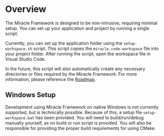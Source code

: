 # Overview

The Miracle Framework is designed to be non-intrusive, requiring minimal setup. You can set up your application and project by running a single script.

Currently, you can set up the application folder using the `setup-workspace.sh` script. This script copies the `miracle.code-workspace` file into your project folder. After running the script, open the workspace file in Visual Studio Code.

In the future, this script will also automatically create any necessary directories or files required by the Miracle Framework. For more information, please reference the [Roadmap](Roadmap.md).

## Windows Setup

Development using Miracle Framework on native Windows is not currently supported, but is technically possible. Because of this, a setup file `setup-workspace.bat` has been provided. You will need to build/run/debug manually yourself, as no build or run script is provided. You will also be responsible for providing the proper build requirements for using CMake.